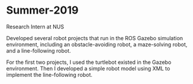 # Summer-2019
Research Intern at NUS

Developed several robot projects that run in the ROS Gazebo simulation environment, including an obstacle-avoiding robot, a maze-solving robot, and a line-following robot.

For the first two projects, I used the turtlebot existed in the Gazebo environment. Then I developed a simple robot model using XML to implement the line-following robot.
